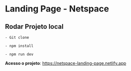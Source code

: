 # Landing Page - Netspace

## Rodar Projeto local

```
- Git clone

- npm install

- npm run dev
```

**Acesso o projeto**: <https://netspace-landing-page.netlify.app>
